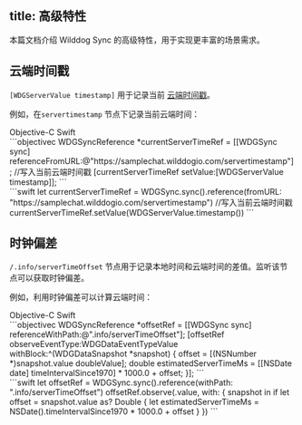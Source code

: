 
title: 高级特性
---
本篇文档介绍 Wilddog Sync 的高级特性，用于实现更丰富的场景需求。


## 云端时间戳

`[WDGServerValue timestamp]` 用于记录当前 [云端时间戳](/sync/iOS/api/WDGServerValue.html#timestamp)。

例如，在`servertimestamp` 节点下记录当前云端时间：

<div class="slide">
<div class='slide-title'>
  <span class="slide-tab tab-current">Objective-C</span>
  <span class="slide-tab">Swift</span>
</div>
<div class="slide-content slide-content-show">
```objectivec
WDGSyncReference *currentServerTimeRef = [[WDGSync sync] referenceFromURL:@"https://samplechat.wilddogio.com/servertimestamp"];
//写入当前云端时间戳
[currentServerTimeRef setValue:[WDGServerValue timestamp]];
```
</div>
<div class="slide-content">
```swift
let currentServerTimeRef = WDGSync.sync().reference(fromURL: "https://samplechat.wilddogio.com/servertimestamp")
//写入当前云端时间戳
currentServerTimeRef.setValue(WDGServerValue.timestamp())
```
</div>
</div>


## 时钟偏差

 `/.info/serverTimeOffset` 节点用于记录本地时间和云端时间的差值。监听该节点可以获取时钟偏差。

例如，利用时钟偏差可以计算云端时间：

<div class="slide">
<div class='slide-title'>
  <span class="slide-tab tab-current">Objective-C</span>
  <span class="slide-tab">Swift</span>
</div>
<div class="slide-content slide-content-show">
```objectivec
WDGSyncReference *offsetRef = [[WDGSync sync] referenceWithPath:@".info/serverTimeOffset"];
[offsetRef observeEventType:WDGDataEventTypeValue withBlock:^(WDGDataSnapshot *snapshot) {
  offset = [(NSNumber *)snapshot.value doubleValue];
  double estimatedServerTimeMs = [[NSDate date] timeIntervalSince1970] * 1000.0 + offset;
}];
```
</div>
<div class="slide-content">
```swift
let offsetRef = WDGSync.sync().reference(withPath: ".info/serverTimeOffset")
offsetRef.observe(.value, with: { snapshot in
    if let offset = snapshot.value as? Double {
        let estimatedServerTimeMs = NSDate().timeIntervalSince1970 * 1000.0 + offset
    }
})
```
</div>
</div>
